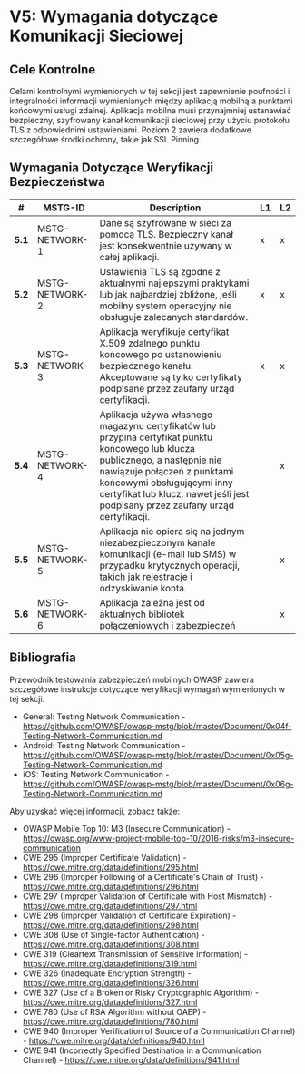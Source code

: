 # V5: Wymagania dotyczące Komunikacji Sieciowej

## Cele Kontrolne

Celami kontrolnymi wymienionych w tej sekcji jest zapewnienie poufności i integralności informacji wymienianych między aplikacją mobilną a punktami końcowymi usługi zdalnej. Aplikacja mobilna musi przynajmniej ustanawiać bezpieczny, szyfrowany kanał komunikacji sieciowej przy użyciu protokołu TLS z odpowiednimi ustawieniami. Poziom 2 zawiera dodatkowe szczegółowe środki ochrony, takie jak SSL Pinning.

## Wymagania Dotyczące Weryfikacji Bezpieczeństwa

| # | MSTG-ID | Description | L1 | L2 |
| -- | ---------- | ---------------------- | - | - |
| **5.1** | MSTG-NETWORK-1 | Dane są szyfrowane w sieci za pomocą TLS. Bezpieczny kanał jest konsekwentnie używany w całej aplikacji. | x | x |
| **5.2** | MSTG-NETWORK-2 | Ustawienia TLS są zgodne z aktualnymi najlepszymi praktykami lub jak najbardziej zbliżone, jeśli mobilny system operacyjny nie obsługuje zalecanych standardów. | x | x |
| **5.3** | MSTG-NETWORK-3 | Aplikacja weryfikuje certyfikat X.509 zdalnego punktu końcowego po ustanowieniu bezpiecznego kanału. Akceptowane są tylko certyfikaty podpisane przez zaufany urząd certyfikacji. | x | x |
| **5.4** | MSTG-NETWORK-4 | Aplikacja używa własnego magazynu certyfikatów lub przypina certyfikat punktu końcowego lub klucza publicznego, a następnie nie nawiązuje połączeń z punktami końcowymi obsługującymi inny certyfikat lub klucz, nawet jeśli jest podpisany przez zaufany urząd certyfikacji. |   | x |
| **5.5** | MSTG-NETWORK-5 | Aplikacja nie opiera się na jednym niezabezpieczonym kanale komunikacji (e-mail lub SMS) w przypadku krytycznych operacji, takich jak rejestracje i odzyskiwanie konta. |  | x |
| **5.6** | MSTG-NETWORK-6 | Aplikacja zależna jest od aktualnych bibliotek połączeniowych i zabezpieczeń |  | x |

## Bibliografia

Przewodnik testowania zabezpieczeń mobilnych OWASP zawiera szczegółowe instrukcje dotyczące weryfikacji wymagań wymienionych w tej sekcji.

- General: Testing Network Communication - <https://github.com/OWASP/owasp-mstg/blob/master/Document/0x04f-Testing-Network-Communication.md>
- Android: Testing Network Communication - <https://github.com/OWASP/owasp-mstg/blob/master/Document/0x05g-Testing-Network-Communication.md>
- iOS: Testing Network Communication - <https://github.com/OWASP/owasp-mstg/blob/master/Document/0x06g-Testing-Network-Communication.md>

Aby uzyskać więcej informacji, zobacz także:

- OWASP Mobile Top 10: M3 (Insecure Communication) - <https://owasp.org/www-project-mobile-top-10/2016-risks/m3-insecure-communication>
- CWE 295 (Improper Certificate Validation) - <https://cwe.mitre.org/data/definitions/295.html>
- CWE 296 (Improper Following of a Certificate's Chain of Trust) - <https://cwe.mitre.org/data/definitions/296.html>
- CWE 297 (Improper Validation of Certificate with Host Mismatch) - <https://cwe.mitre.org/data/definitions/297.html>
- CWE 298 (Improper Validation of Certificate Expiration) - <https://cwe.mitre.org/data/definitions/298.html>
- CWE 308 (Use of Single-factor Authentication) - <https://cwe.mitre.org/data/definitions/308.html>
- CWE 319 (Cleartext Transmission of Sensitive Information) - <https://cwe.mitre.org/data/definitions/319.html>
- CWE 326 (Inadequate Encryption Strength) - <https://cwe.mitre.org/data/definitions/326.html>
- CWE 327 (Use of a Broken or Risky Cryptographic Algorithm) - <https://cwe.mitre.org/data/definitions/327.html>
- CWE 780 (Use of RSA Algorithm without OAEP) - <https://cwe.mitre.org/data/definitions/780.html>
- CWE 940 (Improper Verification of Source of a Communication Channel) - <https://cwe.mitre.org/data/definitions/940.html>
- CWE 941 (Incorrectly Specified Destination in a Communication Channel) - <https://cwe.mitre.org/data/definitions/941.html>
